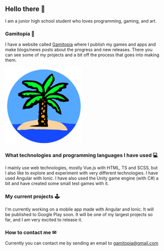 ## Hello there 👋
I am a junior high school student who loves programming, gaming, and art.  

### Gamitopia 🌴

I have a website called [Gamitopia](https://gamitopia.herokuapp.com) where I publish my games and apps and make blogs/news posts about the progress and new releases. There you can see some of my projects and a bit off the process that goes into making them.

<img src="https://github.com/Jondolf/Gamitopia/blob/master/src/assets/images/paradise_island.png" width="250" height="250"/>

### What technologies and programming languages I have used 💻

I mainly use web technologies, mostly Vue.js with HTML, TS and SCSS, but I also like to explore and experiment with very different technologies. I have used Angular with Ionic. I have also used the Unity game engine (with C#) a bit and have created some small test games with it.

### My current projects 🕹

I'm currently working on a mobile app made with Angular and Ionic. It will be published to Google Play soon. It will be one of my largest projects so far, and I am very excited to release it.  

### How to contact me ✉

Currently you can contact me by sending an email to gamitopia@gmail.com
